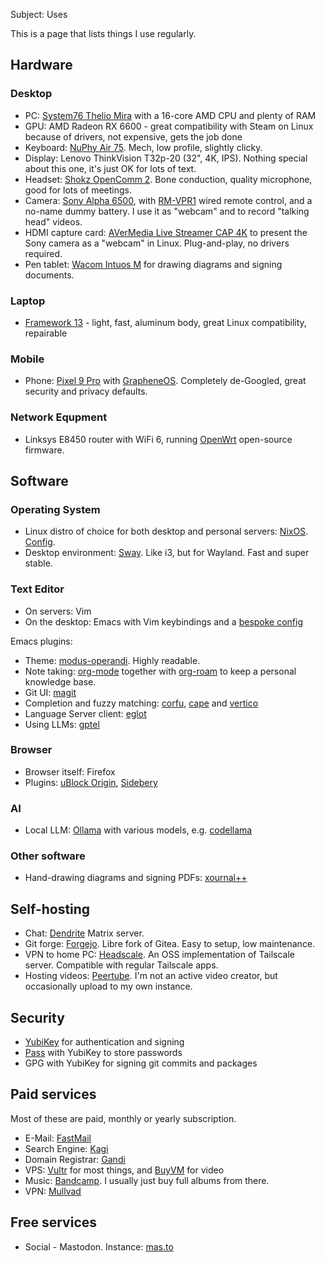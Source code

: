 Subject: Uses

This is a page that lists things I use regularly.


## Hardware

### Desktop

- PC: [System76 Thelio Mira](https://system76.com/desktops/thelio-mira) with a 16-core AMD CPU and plenty of RAM
- GPU: AMD Radeon RX 6600 - great compatibility with Steam on Linux because of drivers, not expensive, gets the job done
- Keyboard: [NuPhy Air 75](https://nuphy.com/collections/keyboards/products/air75-v2). Mech, low profile, slightly clicky.
- Display: Lenovo ThinkVision T32p-20 (32", 4K, IPS). Nothing special about this one, it's just OK for lots of text.
- Headset: [Shokz OpenComm 2](https://shokz.com/pages/opencomm2). Bone conduction, quality microphone, good for lots of meetings.
- Camera: [Sony Alpha 6500](https://www.sony.co.uk/electronics/interchangeable-lens-cameras/ilce-6500-body-kit), with [RM-VPR1](https://www.sony.co.uk/electronics/interchangeable-lens-cameras-tripods-remotes/rm-vpr1) wired remote control, and a no-name dummy battery. I use it as "webcam" and to record "talking head" videos.
- HDMI capture card: [AVerMedia Live Streamer CAP 4K](https://www.avermedia.com/uk/product-detail/BU113) to present the Sony camera as a "webcam" in Linux. Plug-and-play, no drivers required.
- Pen tablet: [Wacom Intuos M](https://www.wacom.com/en-gb/products/pen-tablets/wacom-intuos) for drawing diagrams and signing documents.

### Laptop

- [Framework 13](https://frame.work/gb/en/products/laptop13-diy-intel-ultra-1) - light, fast, aluminum body, great Linux compatibility, repairable

### Mobile

- Phone: [Pixel 9 Pro](https://store.google.com/gb/product/pixel_9_pro) with [GrapheneOS](https://grapheneos.org/). Completely de-Googled, great security and privacy defaults.

### Network Equpment

- Linksys E8450 router with WiFi 6, running [OpenWrt](https://openwrt.org) open-source firmware.

## Software

### Operating System

- Linux distro of choice for both desktop and personal servers: [NixOS](https://nixos.org/). [Config](https://git.amadv.com/amadv/nixos).
- Desktop environment: [Sway](https://swaywm.org/). Like i3, but for Wayland. Fast and super stable.

### Text Editor

- On servers: Vim
- On the desktop: Emacs with Vim keybindings and a [bespoke config](https://git.amadv.com/amadv/nixos/src/branch/master/emacs.el)

Emacs plugins:

- Theme: [modus-operandi](https://protesilaos.com/emacs/modus-themes-pictures). Highly readable.
- Note taking: [org-mode](https://orgmode.org/) together with [org-roam](https://www.orgroam.com/) to keep a personal knowledge base.
- Git UI: [magit](https://magit.vc/)
- Completion and fuzzy matching: [corfu](https://github.com/minad/corfu), [cape](https://github.com/minad/cape) and [vertico](https://github.com/minad/vertico)
- Language Server client: [eglot](https://github.com/joaotavora/eglot)
- Using LLMs: [gptel](https://github.com/karthink/gptel)

### Browser

- Browser itself: Firefox
- Plugins: [uBlock Origin](https://ublockorigin.com/), [Sidebery](https://addons.mozilla.org/en-GB/firefox/addon/sidebery/)

### AI

- Local LLM: [Ollama](https://ollama.com/) with various models, e.g. [codellama](https://ollama.com/library/codellama)

### Other software

- Hand-drawing diagrams and signing PDFs: [xournal++](https://xournalpp.github.io/)

## Self-hosting

- Chat: [Dendrite](https://github.com/matrix-org/dendrite) Matrix server.
- Git forge: [Forgejo](https://forgejo.org/). Libre fork of Gitea. Easy to setup, low maintenance.
- VPN to home PC: [Headscale](https://headscale.net/). An OSS implementation of Tailscale server. Compatible with regular Tailscale apps.
- Hosting videos: [Peertube](https://joinpeertube.org/). I'm not an active video creator, but occasionally upload to my own instance.

## Security

- [YubiKey](https://www.yubico.com/gb/product/yubikey-5-series/yubikey-5c-nfc/) for authentication and signing
- [Pass](https://www.passwordstore.org/) with YubiKey to store passwords
- GPG with YubiKey for signing git commits and packages

## Paid services

Most of these are paid, monthly or yearly subscription.

- E-Mail: [FastMail](https://fastmail.com)
- Search Engine: [Kagi](https://kagi.com)
- Domain Registrar: [Gandi](https://www.gandi.net/)
- VPS: [Vultr](https://www.vultr.com/) for most things, and [BuyVM](https://buyvm.net/) for video
- Music: [Bandcamp](https://bandcamp.com/). I usually just buy full albums from there.
- VPN: [Mullvad](https://mullvad.net)

## Free services

- Social - Mastodon. Instance: [mas.to](https://mas.to/home)

